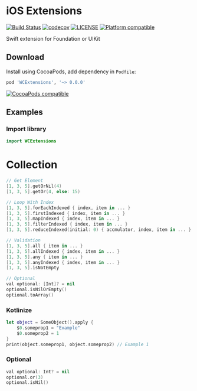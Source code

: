 # iOS Extensions
[![Build Status](https://travis-ci.org/guhungry/ios-extension.svg?branch=master)](https://travis-ci.org/guhungry/ios-extension)
[![codecov](https://codecov.io/gh/guhungry/ios-extension/branch/master/graph/badge.svg)](https://codecov.io/gh/guhungry/ios-extension)
[![LICENSE](https://img.shields.io/cocoapods/l/WCExtensions.svg?style=flat)](https://github.com/guhungry/ios-extension/blob/master/LICENSE)
[![Platform compatible](https://img.shields.io/cocoapods/p/WCExtensions.svg?style=flat)](https://cocoapods.org/pods/WCExtensions)

Swift extension for Foundation or UIKit

## Download
Install using CocoaPods, add dependency in `Podfile`:
```ruby
pod 'WCExtensions', '~> 0.0.0'
```
[![CocoaPods compatible](https://img.shields.io/cocoapods/v/WCExtensions.svg?style=flat)](https://cocoapods.org/pods/WCExtensions)

## Examples

### Import library
```swift
import WCExtensions
```

# Collection
```swift
// Get Element
[1, 3, 5].getOrNil(4)
[1, 3, 5].getOr(4, else: 15)

// Loop With Index
[1, 3, 5].forEachIndexed { index, item in ... }
[1, 3, 5].firstIndexed { index, item in ... }
[1, 3, 5].mapIndexed { index, item in ... }
[1, 3, 5].filterIndexed { index, item in ... }
[1, 3, 5].reduceIndexed(initial: 0) { accmulator, index, item in ... }

// Validation
[1, 3, 5].all { item in ... }
[1, 3, 5].allIndexed { index, item in ... }
[1, 3, 5].any { item in ... }
[1, 3, 5].anyIndexed { index, item in ... }
[1, 3, 5].isNotEmpty

// Optional
val optional: [Int]? = nil
optional.isNilOrEmpty()
optional.toArray()

```

### Kotlinize
```swift
let object = SomeObject().apply {
    $0.someprop1 = "Example"
    $0.someprop2 = 1
}
print(object.someprop1, object.someprop2) // Example 1
```

### Optional
```swift
val optional: Int? = nil
optional.or(3)
optional.isNil()
```
